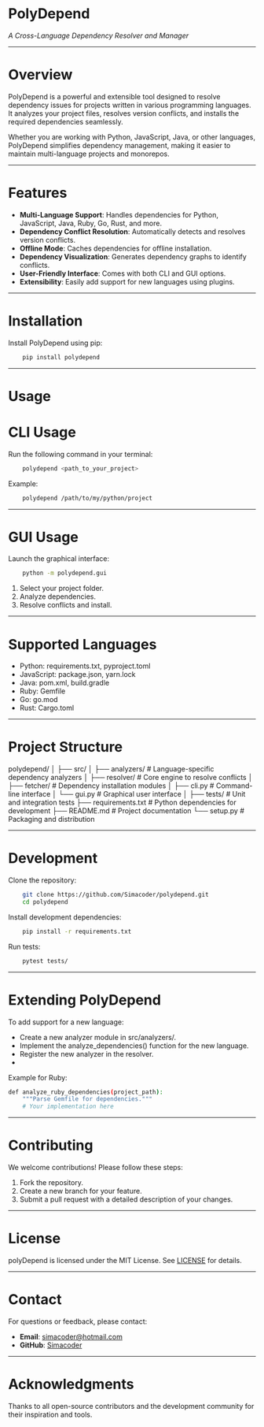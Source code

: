 # PolyDepend

*A Cross-Language Dependency Resolver and Manager*

---
# Overview

PolyDepend is a powerful and extensible tool designed to resolve dependency issues for projects written in various programming languages. It analyzes your project files, resolves version conflicts, and installs the required dependencies seamlessly.

Whether you are working with Python, JavaScript, Java, or other languages, PolyDepend simplifies dependency management, making it easier to maintain multi-language projects and monorepos.

---

# Features

- **Multi-Language Support**: Handles dependencies for Python, JavaScript, Java, Ruby, Go, Rust, and more.
- **Dependency Conflict Resolution**: Automatically detects and resolves version conflicts.
- **Offline Mode**: Caches dependencies for offline installation.
- **Dependency Visualization**: Generates dependency graphs to identify conflicts.
- **User-Friendly Interface**: Comes with both CLI and GUI options.
- **Extensibility**: Easily add support for new languages using plugins.

---
# Installation

Install PolyDepend using pip:
```bash
    pip install polydepend
```

---

# Usage
# CLI Usage
Run the following command in your terminal:
```bash
    polydepend <path_to_your_project>
```

Example:
```bash
    polydepend /path/to/my/python/project
```
---

# GUI Usage
Launch the graphical interface:
```bash
    python -m polydepend.gui
```
1. Select your project folder.
2. Analyze dependencies.
3. Resolve conflicts and install.

---

# Supported Languages
- Python: requirements.txt, pyproject.toml
- JavaScript: package.json, yarn.lock
- Java: pom.xml, build.gradle
- Ruby: Gemfile
- Go: go.mod
- Rust: Cargo.toml
---
# Project Structure
polydepend/
│
├── src/
│   ├── analyzers/        # Language-specific dependency analyzers
│   ├── resolver/         # Core engine to resolve conflicts
│   ├── fetcher/          # Dependency installation modules
│   ├── cli.py            # Command-line interface
│   └── gui.py            # Graphical user interface
│
├── tests/                # Unit and integration tests
├── requirements.txt      # Python dependencies for development
├── README.md             # Project documentation
└── setup.py              # Packaging and distribution

---

# Development
Clone the repository:
```bash
    git clone https://github.com/Simacoder/polydepend.git
    cd polydepend
```

Install development dependencies:
```bash
    pip install -r requirements.txt
```
Run tests:
```bash
    pytest tests/
```
---

# Extending PolyDepend
To add support for a new language:

- Create a new analyzer module in src/analyzers/.
- Implement the analyze_dependencies() function for the new language.
- Register the new analyzer in the resolver.
- 
Example for Ruby:
```bash
def analyze_ruby_dependencies(project_path):
    """Parse Gemfile for dependencies."""
    # Your implementation here
```
---
# Contributing
We welcome contributions! Please follow these steps:

1. Fork the repository.
2. Create a new branch for your feature.
3. Submit a pull request with a detailed description of your changes.
---

# License
polyDepend is licensed under the MIT License. See [LICENSE](https://mit-license.org/) for details.

---
# Contact
For questions or feedback, please contact:

- **Email**: simacoder@hotmail.com
- **GitHub**: [Simacoder](https://github.com/Simacoder)
---

# Acknowledgments
Thanks to all open-source contributors and the development community for their inspiration and tools.